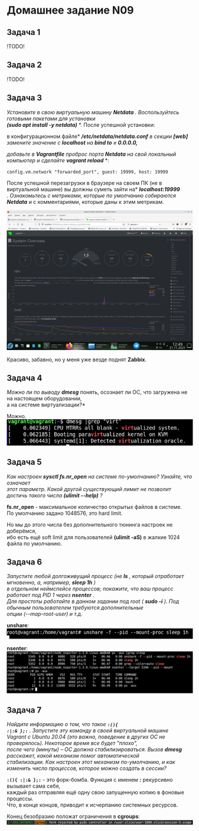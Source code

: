 Домашнее задание N09
====================

Задача 1
--------

!TODO!

Задача 2
--------

!TODO!

Задача 3
--------

*Установите в свою виртуальную машину* ***Netdata*** *. Воспользуйтесь готовыми пакетами для установки*  
***(sudo apt install -y netdata)*** *. После успешной установки:  
  
в конфигурационном файле* ***/etc/netdata/netdata.conf*** *в секции* ***[web]***  
*замените значение с* ***localhost*** *на* ***bind to = 0.0.0.0,***  
  
*добавьте в* ***Vagrantfile*** *проброс порта* ***Netdata*** *на свой локальный компьютер и сделайте* ***vagrant reload*** *:  
  
    config.vm.network "forwarded_port", guest: 19999, host: 19999  
  
После успешной перезагрузки в браузере на своем ПК (не в виртуальной машине) вы должны суметь зайти на* ***localhost:19999***  
*. Ознакомьтесь с метриками, которые по умолчанию собираются* ***Netdata*** и с комментариями, которые даны к этим метрикам.  
  
![Netdata](/dz09/pic/netdata.png)
  
Красиво, забавно, но у меня уже везде поднят **Zabbix**.  

Задача 4
--------

*Можно ли по выводу* ***dmesg*** понять, осознает ли ОС, что загружена не на настоящем оборудовании,  
а на системе виртуализации?*  
  
Можно.  
![Запуск на виртуалке](/dz09/pic/dmesg_virt.png)

Задача 5
--------

*Как настроен* ***sysctl fs.nr_open*** *на системе по-умолчанию? Узнайте, что означает  
этот параметр. Какой другой существующий лимит не позволит достичь такого числа* ***(ulimit --help)*** *?*

**fs.nr_open** - максимальное количество открытых файлов в системе.  
По умолчанию задано 1048576, это hard limit.  
  
Но мы до этого числа без дополнительного тюнинга настроек не доберёмся,  
ибо есть ещё soft limit для пользователей **(ulimit -aS)** в жалкие 1024 файла по умолчанию.  

Задача 6
--------

*Запустите любой долгоживущий процесс (не* ***ls*** *, который отработает мгновенно, а, например,* ***sleep 1h*** *)  
в отдельном неймспейсе процессов; покажите, что ваш процесс работает под PID 1 через* ***nsenter*** *.  
Для простоты работайте в данном задании под root (* ***sudo -i*** *). Под обычным пользователем требуются дополнительные  
опции (--map-root-user) и т.д.*  
  
**unshare**:  
![unshare](/dz09/pic/unshare.png)
  
**nsenter**:  
![nsenter](/dz09/pic/nsenter.png)

Задача 7
--------

*Найдите информацию о том, что такое* ***<code>:\(\)\{ :|:& \};:</code>*** *. Запустите эту команду в своей виртуальной машине  
Vagrant с Ubuntu 20.04 (это важно, поведение в других ОС не проверялось). Некоторое время все будет "плохо",  
после чего (минуты) – ОС должна стабилизироваться. Вызов* ***dmesg*** *расскажет, какой механизм помог автоматической  
стабилизации. Как настроен этот механизм по-умолчанию, и как изменить число процессов, которое можно создать в сессии?*  
  
**<code>:\(\)\{ :|:& \};:</code>** - это форк-бомба. Функция с именем **:** рекурсивно вызывает сама себя,  
каждый раз отправляя ещё одну свою запущенную копию в фоновые процессы.  
Что, в конце концов, приводит к исчерпанию системных ресурсов.  
  
Конец безобразию положат ограничения в **cgroups**:  
![fork rejected](/dz09/pic/fork_rejected.png)
